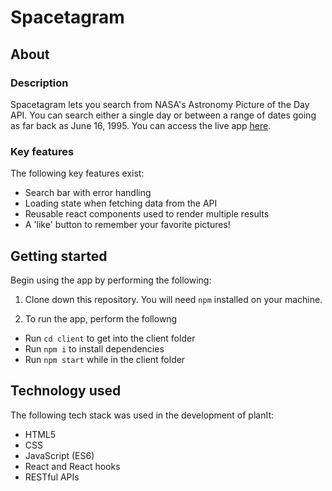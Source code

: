 # Spacetagram

## About

### Description

Spacetagram lets you search from NASA's Astronomy Picture of the Day API. You can search either a single day or between a range of dates going as far back as June 16, 1995. You can access the live app [here](https://spacetagram-kaunain-karmali.netlify.app/).

### Key features

The following key features exist:
* Search bar with error handling
* Loading state when fetching data from the API
* Reusable react components used to render multiple results
* A 'like' button to remember your favorite pictures!

## Getting started

Begin using the app by performing the following:

1. Clone down this repository. You will need `npm` installed on your machine.

2. To run the app, perform the followng
  * Run `cd client` to get into the client folder
  * Run `npm i` to install dependencies
  * Run `npm start` while in the client folder
## Technology used

The following tech stack was used in the development of planIt:
* HTML5
* CSS
* JavaScript (ES6)
* React and React hooks
* RESTful APIs
